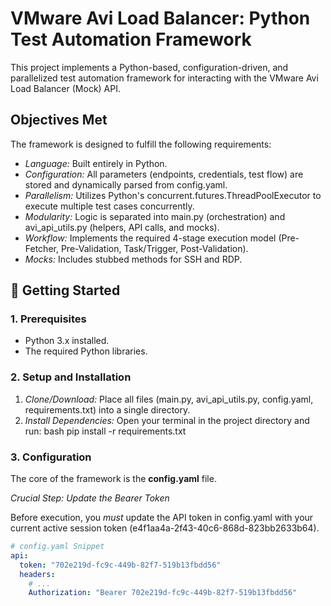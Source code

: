 # VMware Avi Load Balancer: Python Test Automation Framework

This project implements a Python-based, configuration-driven, and parallelized test automation framework for interacting with the VMware Avi Load Balancer (Mock) API.

## Objectives Met

The framework is designed to fulfill the following requirements:

* *Language:* Built entirely in Python.
* *Configuration:* All parameters (endpoints, credentials, test flow) are stored and dynamically parsed from config.yaml.
* *Parallelism:* Utilizes Python's concurrent.futures.ThreadPoolExecutor to execute multiple test cases concurrently.
* *Modularity:* Logic is separated into main.py (orchestration) and avi_api_utils.py (helpers, API calls, and mocks).
* *Workflow:* Implements the required 4-stage execution model (Pre-Fetcher, Pre-Validation, Task/Trigger, Post-Validation).
* *Mocks:* Includes stubbed methods for SSH and RDP.

## 🚀 Getting Started

### 1. Prerequisites

* Python 3.x installed.
* The required Python libraries.

### 2. Setup and Installation

1.  *Clone/Download:* Place all files (main.py, avi_api_utils.py, config.yaml, requirements.txt) into a single directory.
2.  *Install Dependencies:* Open your terminal in the project directory and run:
    bash
    pip install -r requirements.txt
    

### 3. Configuration

The core of the framework is the **config.yaml** file.

*Crucial Step: Update the Bearer Token*

Before execution, you *must* update the API token in config.yaml with your current active session token (e4f1aa4a-2f43-40c6-868d-823bb2633b64).

```yaml
# config.yaml Snippet
api:
  token: "702e219d-fc9c-449b-82f7-519b13fbdd56" 
  headers:
    # ...
    Authorization: "Bearer 702e219d-fc9c-449b-82f7-519b13fbdd56"